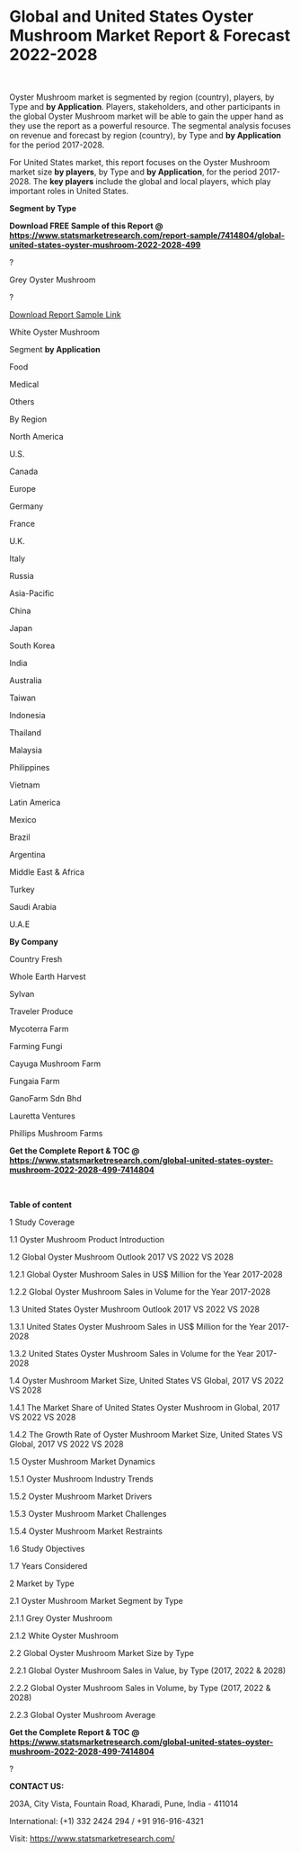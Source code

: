 <h1>Global and United States Oyster Mushroom Market Report & Forecast 2022-2028</h1><br/><p>Oyster Mushroom market is segmented by region (country), players, by Type and <strong>by Application</strong>. Players, stakeholders, and other participants in the global Oyster Mushroom market will be able to gain the upper hand as they use the report as a powerful resource. The segmental analysis focuses on revenue and forecast by region (country), by Type and <strong>by Application</strong> for the period 2017-2028.</p>
 
 
 
 <p>For United States market, this report focuses on the Oyster Mushroom market size <strong>by players</strong>, by Type and <strong>by Application</strong>, for the period 2017-2028. The <strong>key players</strong> include the global and local players, which play important roles in United States.</p>
 
 
 
 <p><strong>Segment by Type</strong></p>
 
 
 
 <div><b>Download FREE Sample of this Report @ <a href="https://www.statsmarketresearch.com/download-free-sample/7414804/global-united-states-oyster-mushroom-2022-2028-499">https://www.statsmarketresearch.com/report-sample/7414804/global-united-states-oyster-mushroom-2022-2028-499</a></b></div>
 
 
 
 <p>? </p>
 
 
 
 <p>Grey Oyster Mushroom</p>
 
 
 
 <p>? </p>
 
 
 
 <p><a href="https://www.statsmarketresearch.com/download-free-sample/7414804/global-united-states-oyster-mushroom-2022-2028-499">Download Report Sample Link</a></p>
 
 
 
 <p>White Oyster Mushroom</p>
 
 
 
 <p>Segment <strong>by Application</strong></p>
 
 
 
 <p>Food</p>
 
 
 
 <p>Medical</p>
 
 
 
 <p>Others</p>
 
 
 
 <p>By Region</p>
 
 
 
 <p>North America</p>
 
 
 
 <p>U.S.</p>
 
 
 
 <p>Canada</p>
 
 
 
 <p>Europe</p>
 
 
 
 <p>Germany</p>
 
 
 
 <p>France</p>
 
 
 
 <p>U.K.</p>
 
 
 
 <p>Italy</p>
 
 
 
 <p>Russia</p>
 
 
 
 <p>Asia-Pacific</p>
 
 
 
 <p>China</p>
 
 
 
 <p>Japan</p>
 
 
 
 <p>South Korea</p>
 
 
 
 <p>India</p>
 
 
 
 <p>Australia</p>
 
 
 
 <p>Taiwan</p>
 
 
 
 <p>Indonesia</p>
 
 
 
 <p>Thailand</p>
 
 
 
 <p>Malaysia</p>
 
 
 
 <p>Philippines</p>
 
 
 
 <p>Vietnam</p>
 
 
 
 <p>Latin America</p>
 
 
 
 <p>Mexico</p>
 
 
 
 <p>Brazil</p>
 
 
 
 <p>Argentina</p>
 
 
 
 <p>Middle East & Africa</p>
 
 
 
 <p>Turkey</p>
 
 
 
 <p>Saudi Arabia</p>
 
 
 
 <p>U.A.E</p>
 
 
 
 <p><strong>By Company</strong></p>
 
 
 
 <p>Country Fresh</p>
 
 
 
 <p>Whole Earth Harvest</p>
 
 
 
 <p>Sylvan</p>
 
 
 
 <p>Traveler Produce</p>
 
 
 
 <p>Mycoterra Farm</p>
 
 
 
 <p>Farming Fungi</p>
 
 
 
 <p>Cayuga Mushroom Farm</p>
 
 
 
 <p>Fungaia Farm</p>
 
 
 
 <p>GanoFarm Sdn Bhd</p>
 
 
 
 <p>Lauretta Ventures</p>
 
 
 
 <p>Phillips Mushroom Farms</p>
 
 
 
 <div><b>Get the Complete Report & TOC @ <a href="https://www.statsmarketresearch.com/global-united-states-oyster-mushroom-2022-2028-499-7414804">https://www.statsmarketresearch.com/global-united-states-oyster-mushroom-2022-2028-499-7414804</a></b></div>
 
 
 
 <p><br />
 
 <b>Table of content</b></p>
 
 
 
 <p>1 Study Coverage<br />
 
 1.1 Oyster Mushroom Product Introduction<br />
 
 1.2 Global Oyster Mushroom Outlook 2017 VS 2022 VS 2028<br />
 
 1.2.1 Global Oyster Mushroom Sales in US$ Million for the Year 2017-2028<br />
 
 1.2.2 Global Oyster Mushroom Sales in Volume for the Year 2017-2028<br />
 
 1.3 United States Oyster Mushroom Outlook 2017 VS 2022 VS 2028<br />
 
 1.3.1 United States Oyster Mushroom Sales in US$ Million for the Year 2017-2028<br />
 
 1.3.2 United States Oyster Mushroom Sales in Volume for the Year 2017-2028<br />
 
 1.4 Oyster Mushroom Market Size, United States VS Global, 2017 VS 2022 VS 2028<br />
 
 1.4.1 The Market Share of United States Oyster Mushroom in Global, 2017 VS 2022 VS 2028<br />
 
 1.4.2 The Growth Rate of Oyster Mushroom Market Size, United States VS Global, 2017 VS 2022 VS 2028<br />
 
 1.5 Oyster Mushroom Market Dynamics<br />
 
 1.5.1 Oyster Mushroom Industry Trends<br />
 
 1.5.2 Oyster Mushroom Market Drivers<br />
 
 1.5.3 Oyster Mushroom Market Challenges<br />
 
 1.5.4 Oyster Mushroom Market Restraints<br />
 
 1.6 Study Objectives<br />
 
 1.7 Years Considered<br />
 
 2 Market by Type<br />
 
 2.1 Oyster Mushroom Market Segment by Type<br />
 
 2.1.1 Grey Oyster Mushroom<br />
 
 2.1.2 White Oyster Mushroom<br />
 
 2.2 Global Oyster Mushroom Market Size by Type<br />
 
 2.2.1 Global Oyster Mushroom Sales in Value, by Type (2017, 2022 & 2028)<br />
 
 2.2.2 Global Oyster Mushroom Sales in Volume, by Type (2017, 2022 & 2028)<br />
 
 2.2.3 Global Oyster Mushroom Average</p>
 
 
 
 <div><b>Get the Complete Report & TOC @ <a href="https://www.statsmarketresearch.com/global-united-states-oyster-mushroom-2022-2028-499-7414804">https://www.statsmarketresearch.com/global-united-states-oyster-mushroom-2022-2028-499-7414804</a></b></div>
 
 
 
 <p>? </p>
 
 
 
 <p><b>CONTACT US:</b><br />
 
 203A, City Vista, Fountain Road, Kharadi, Pune, India - 411014<br />
 
 International: (+1) 332 2424 294 / +91 916-916-4321<br />
 
 Visit: <a href="https://www.statsmarketresearch.com/">https://www.statsmarketresearch.com/</a></p>
